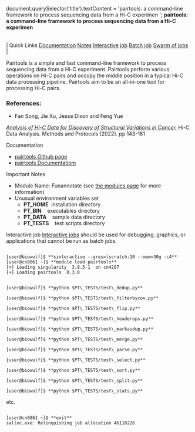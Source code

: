 

document.querySelector('title').textContent = 'pairtools: a command-line framework to process sequencing data from a Hi-C experimen ';
**pairtools: a command-line framework to process sequencing data from a Hi-C experimen** 


|  |
| --- |
| 
Quick Links
[Documentation](#doc)
[Notes](#notes)
[Interactive job](#int) 
[Batch job](#sbatch) 
[Swarm of jobs](#swarm) 
 |



Pairtools is a simple and fast command-line framework to process sequencing data 
from a Hi-C experiment. Pairtools perform various operations on Hi-C pairs and occupy the middle position in a typical Hi-C data processing pipeline. Pairtools aim to be an all-in-one tool for processing Hi-C pairs.



### References:


* Fan Song, Jie Xu, Jesse Dixon and Feng Yue   

[*Analysis of Hi-C Data for Discovery of Structural Variations in Cancer.*](https://link.springer.com/protocol/10.1007/978-1-0716-1390-0_7) Hi-C Data Analysis. Methods and Protocols (2022). pp 143-161


Documentation
* [pairtools Github page](https://github.com/open2c/pairtools)
* [pairtools Documentatiom](https://pairtools.readthedocs.io/en/latest/index.html)


Important Notes
* Module Name: Funannotate (see [the modules page](https://hpc.nih.gov/apps/modules.html) for more information)
* Unusual environment variables set
	+ **PT\_HOME**  installation directory
	+ **PT\_BIN**    executables directory
	+ **PT\_DATA**    sample data directory
	+ **PT\_TESTS**    test scripts directory



Interactive job
[Interactive jobs](/docs/userguide.html#int) should be used for debugging, graphics, or applications that cannot be run as batch jobs.
  


```

[user@biowulf]$ **sinteractive --gres=lscratch:10 --mem=30g -c4**
[user@cn0861 ~]$ **module load pairtools** 
[+] Loading singularity  3.8.5-1  on cn4207
[+] Loading pairtools  0.3.0

```


```

[user@biowulf]$ **python $PT\_TESTS/test\_dedup.py** 

[user@biowulf]$ **python $PT\_TESTS/test\_filterbycov.py** 

[user@biowulf]$ **python $PT\_TESTS/test\_flip.py** 

[user@biowulf]$ **python $PT\_TESTS/test\_headerops.py** 

[user@biowulf]$ **python $PT\_TESTS/test\_markasdup.py** 

[user@biowulf]$ **python $PT\_TESTS/test\_merge.py** 

[user@biowulf]$ **python $PT\_TESTS/test\_parse.py** 

[user@biowulf]$ **python $PT\_TESTS/test\_select.py** 

[user@biowulf]$ **python $PT\_TESTS/test\_sort.py** 

[user@biowulf]$ **python $PT\_TESTS/test\_split.py** 

[user@biowulf]$ **python $PT\_TESTS/test\_stats.py** 

```

etc.


```

[user@cn0861 ~]$ **exit**
salloc.exe: Relinquishing job allocation 46116226

```





